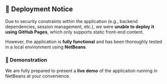 ## 📢 Deployment Notice


Due to security constraints within the application (e.g., backend dependencies, session management, etc.), we were **unable to deploy it using GitHub Pages**, which only supports static front-end content.

However, the application is **fully functional** and has been thoroughly tested in a local environment using **NetBeans**.

### 🚀 Demonstration
We are fully prepared to present a **live demo** of the application running in NetBeans at your convenience.
